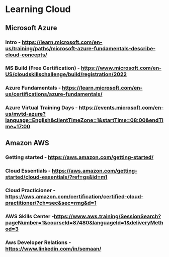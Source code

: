 # Learning Cloud

## Microsoft Azure
### Intro - https://learn.microsoft.com/en-us/training/paths/microsoft-azure-fundamentals-describe-cloud-concepts/
### MS Build (Free Certification) - https://www.microsoft.com/en-US/cloudskillschallenge/build/registration/2022
### Azure Fundamentals - https://learn.microsoft.com/en-us/certifications/azure-fundamentals/ 
### Azure Virtual Training Days - https://events.microsoft.com/en-us/mvtd-azure?language=English&clientTimeZone=1&startTime=08:00&endTime=17:00

## Amazon AWS
### Getting started - https://aws.amazon.com/getting-started/
### Cloud Essentials - https://aws.amazon.com/getting-started/cloud-essentials/?ref=gs&id=m1
### Cloud Practicioner - https://aws.amazon.com/certification/certified-cloud-practitioner/?ch=sec&sec=rmg&d=1
### AWS Skills Center -https://www.aws.training/SessionSearch?pageNumber=1&courseId=87480&languageId=1&deliveryMethod=3
### Aws Developer Relations - https://www.linkedin.com/in/semaan/
